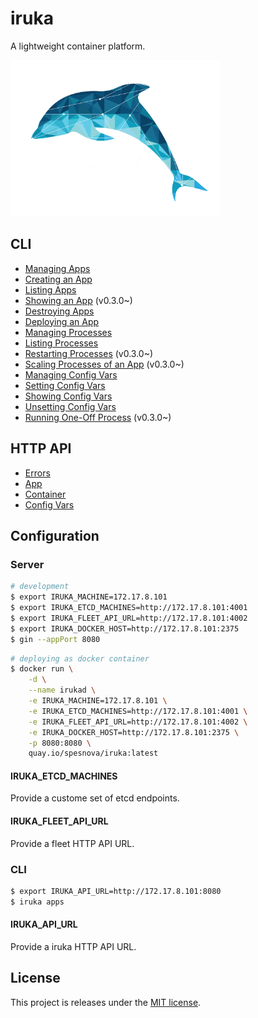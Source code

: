 # iruka
A lightweight container platform.

<img src="iruka.png" height=250px>

## CLI

* [Managing Apps](docs/cli.md#managing-apps)
 * [Creating an App](docs/cli.md#creating-an-app)
 * [Listing Apps](docs/cli.md#listing-apps)
 * [Showing an App](docs/cli.md#showing-an-app-v030) (v0.3.0~)
 * [Destroying Apps](docs/cli.md#destroying-apps)
* [Deploying an App](docs/cli.md#deploying-an-app)
* [Managing Processes](docs/cli.md#managing-processes-containers)
 * [Listing Processes](docs/cli.md#listing-processes-of-an-app)
 * [Restarting Processes](docs/cli.md#restarting-processes-of-an-app-v030) (v0.3.0~)
 * [Scaling Processes of an App](docs/cli.md#scaling-processes-of-an-app-v030) (v0.3.0~)
* [Managing Config Vars](docs/cli.md#managing-config-vars)
 * [Setting Config Vars](docs/cli.md#setting-config-vars)
 * [Showing Config Vars](docs/cli.md#showing-config-vars)
 * [Unsetting Config Vars](docs/cli.md#unsetting-config-vars)
* [Running One-Off Process](docs/cli.md#running-one-off-process-v030) (v0.3.0~)

## HTTP API

* [Errors](docs/api-v1-alpha.md#errors)
* [App](docs/api-v1-alpha.md#app)
* [Container](docs/api-v1-alpha.md#container)
* [Config Vars](docs/api-v1-alpha.md#config-vars)

## Configuration
### Server

```bash
# development
$ export IRUKA_MACHINE=172.17.8.101
$ export IRUKA_ETCD_MACHINES=http://172.17.8.101:4001
$ export IRUKA_FLEET_API_URL=http://172.17.8.101:4002
$ export IRUKA_DOCKER_HOST=http://172.17.8.101:2375
$ gin --appPort 8080
```

```bash
# deploying as docker container
$ docker run \
    -d \
    --name irukad \
    -e IRUKA_MACHINE=172.17.8.101 \
    -e IRUKA_ETCD_MACHINES=http://172.17.8.101:4001 \
    -e IRUKA_FLEET_API_URL=http://172.17.8.101:4002 \
    -e IRUKA_DOCKER_HOST=http://172.17.8.101:2375 \
    -p 8080:8080 \
    quay.io/spesnova/iruka:latest
```

#### IRUKA_ETCD_MACHINES
Provide a custome set of etcd endpoints.

#### IRUKA_FLEET_API_URL
Provide a fleet HTTP API URL.

### CLI

```bash
$ export IRUKA_API_URL=http://172.17.8.101:8080
$ iruka apps
```

#### IRUKA_API_URL
Provide a iruka HTTP API URL.

## License
This project is releases under the [MIT license](http://opensource.org/licenses/MIT).
